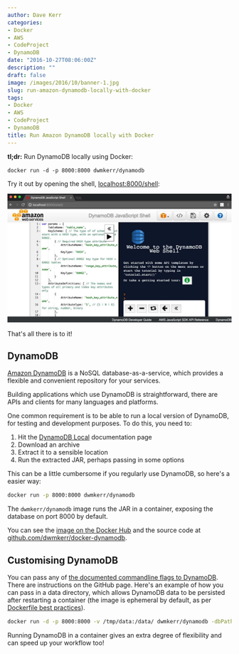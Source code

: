 ```yaml
---
author: Dave Kerr
categories:
- Docker
- AWS
- CodeProject
- DynamoDB
date: "2016-10-27T08:06:00Z"
description: ""
draft: false
image: /images/2016/10/banner-1.jpg
slug: run-amazon-dynamodb-locally-with-docker
tags:
- Docker
- AWS
- CodeProject
- DynamoDB
title: Run Amazon DynamoDB locally with Docker
---
```



**tl;dr:** Run DynamoDB locally using Docker:

```
docker run -d -p 8000:8000 dwmkerr/dynamodb
```

Try it out by opening the shell, [localhost:8000/shell](http://localhost:8000/shell):

![DynamoDB Shell](images/banner.jpg)

That's all there is to it!

## DynamoDB

[Amazon DynamoDB](http://docs.aws.amazon.com/amazondynamodb/latest/developerguide/Introduction.html) is a NoSQL database-as-a-service, which provides a flexible and convenient repository for your services.

Building applications which use DynamoDB is straightforward, there are APIs and clients for many languages and platforms.

One common requirement is to be able to run a local version of DynamoDB, for testing and development purposes. To do this, you need to:

1. Hit the [DynamoDB Local](http://docs.aws.amazon.com/amazondynamodb/latest/developerguide/DynamoDBLocal.html) documentation page
2. Download an archive
3. Extract it to a sensible location
4. Run the extracted JAR, perhaps passing in some options

This can be a little cumbersome if you regularly use DynamoDB, so here's a easier way:


```bash
docker run -p 8000:8000 dwmkerr/dynamodb
```

The `dwmkerr/dynamodb` image runs the JAR in a container, exposing the database on port 8000 by default.

You can see the [image on the Docker Hub](dockeri.co/image/dwmkerr/dynamodb) and the source code at [github.com/dwmkerr/docker-dynamodb](https://github.com/dwmkerr/docker-dynamodb).

## Customising DynamoDB

You can pass any of [the documented commandline flags to DynamoDB](http://docs.aws.amazon.com/amazondynamodb/latest/developerguide/DynamoDBLocal.html). There are instructions on the GitHub page. Here's an example of how you can pass in a data directory, which allows DynamoDB data to be persisted after restarting a container (the image is ephemeral by default, as per [Dockerfile best practices](https://docs.docker.com/engine/userguide/eng-image/dockerfile_best-practices/)).


```bash
docker run -d -p 8000:8000 -v /tmp/data:/data/ dwmkerr/dynamodb -dbPath /data/
```

Running DynamoDB in a container gives an extra degree of flexibility and can speed up your workflow too!

